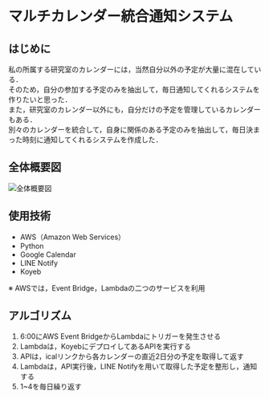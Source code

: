 # マルチカレンダー統合通知システム
## はじめに
私の所属する研究室のカレンダーには，当然自分以外の予定が大量に混在している．  
そのため，自分の参加する予定のみを抽出して，毎日通知してくれるシステムを作りたいと思った．  
また，研究室のカレンダー以外にも，自分だけの予定を管理しているカレンダーもある．  
別々のカレンダーを統合して，自身に関係のある予定のみを抽出して，毎日決まった時刻に通知してくれるシステムを作成した．  

## 全体概要図
![全体概要図](https://github.com/user-attachments/assets/6590c709-086b-4510-838f-5fc8cb4c86a4)


## 使用技術
- AWS（Amazon Web Services）
- Python
- Google Calendar
- LINE Notify
- Koyeb

※ AWSでは，Event Bridge，Lambdaの二つのサービスを利用

## アルゴリズム
1. 6:00にAWS Event BridgeからLambdaにトリガーを発生させる
2. Lambdaは，KoyebにデプロイしてあるAPIを実行する
3. APIは，icalリンクから各カレンダーの直近2日分の予定を取得して返す
4. Lambdaは，API実行後，LINE Notifyを用いて取得した予定を整形し，通知する
5. 1~4を毎日繰り返す
